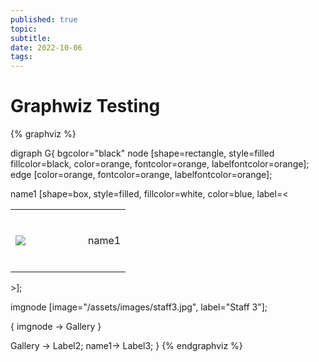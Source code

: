```yaml
---
published: true
topic:
subtitle: 
date: 2022-10-06
tags: 
---
```


# Graphwiz Testing

{% graphviz %}

digraph G{
 bgcolor="black"
    node [shape=rectangle, style=filled fillcolor=black, color=orange, fontcolor=orange, labelfontcolor=orange];
    edge [color=orange, fontcolor=orange, labelfontcolor=orange];

name1 [shape=box, style=filled, fillcolor=white, color=blue, label=<<TABLE border="0" cellborder="0"><TR><TD width="100" height="100" fixedsize="true"><IMG SRC="assets/images/staff3.jpg" scale="true"/></TD><td>name1</td></TR></TABLE>>];

imgnode [image="/assets/images/staff3.jpg", label="Staff 3"];

{ 
   imgnode -> Gallery
}

Gallery -> Label2;
name1-> Label3;
}
{% endgraphviz %}
